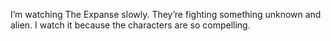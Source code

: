 I’m watching The Expanse slowly. They’re fighting something unknown and alien. I watch it because the characters are so compelling.
